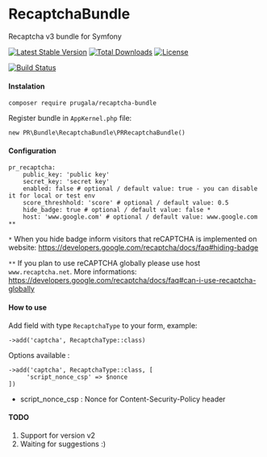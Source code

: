 # RecaptchaBundle
Recaptcha v3 bundle for Symfony

[![Latest Stable Version](https://poser.pugx.org/prugala/recaptcha-bundle/v/stable)](https://packagist.org/packages/prugala/recaptcha-bundle)
[![Total Downloads](https://poser.pugx.org/prugala/recaptcha-bundle/downloads)](https://packagist.org/packages/prugala/recaptcha-bundle)
[![License](https://poser.pugx.org/prugala/recaptcha-bundle/license)](https://github.com/prugala/PRRecaptchaBundle/blob/master/LICENSE)

[![Build Status](https://travis-ci.org/prugala/PRRecaptchaBundle.svg?branch=master)](https://travis-ci.org/prugala/PRRecaptchaBundle)

#### Instalation
`composer require prugala/recaptcha-bundle`

Register bundle in `AppKernel.php` file:

```new PR\Bundle\RecaptchaBundle\PRRecaptchaBundle()```

#### Configuration
```
pr_recaptcha:
    public_key: 'public key'
    secret_key: 'secret key'
    enabled: false # optional / default value: true - you can disable it for local or test env
    score_threshhold: 'score' # optional / default value: 0.5
    hide_badge: true # optional / default value: false *
    host: 'www.google.com' # optional / default value: www.google.com **
```
`*` When you hide badge inform visitors that reCAPTCHA is implemented on website:
https://developers.google.com/recaptcha/docs/faq#hiding-badge

`**` If you plan to use reCAPTCHA globally please use host `www.recaptcha.net`. 
More informations:
https://developers.google.com/recaptcha/docs/faq#can-i-use-recaptcha-globally
        
#### How to use
Add field with type `RecaptchaType` to your form, example:

`->add('captcha', RecaptchaType::class)`

Options available : 

``` 
->add('captcha', RecaptchaType::class, [
	 'script_nonce_csp' => $nonce
])
```

- script_nonce_csp : Nonce for Content-Security-Policy header

#### TODO
1. Support for version v2
2. Waiting for suggestions :)

